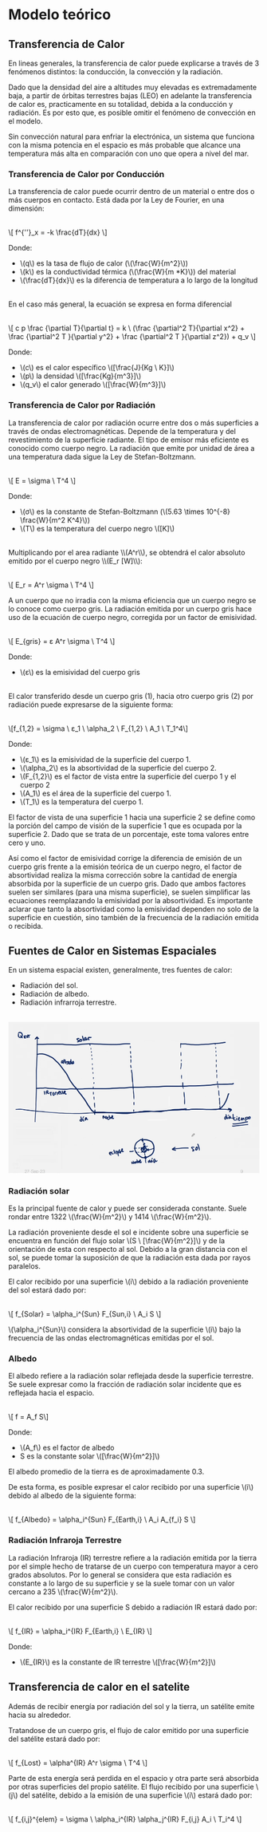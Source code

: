 # Modelo teórico

## Transferencia de Calor

En lineas generales, la transferencia de calor puede explicarse a través de 3 fenómenos distintos: la conducción, la convección y la radiación.

Dado que la densidad del aire a altitudes muy elevadas es extremadamente baja, a partir de órbitas terrestres bajas (LEO) en adelante la transferencia de calor es, practicamente en su totalidad, debida a la conducción y radiación.
Es por esto que, es posible omitir el fenómeno de convección en el modelo.

Sin convección natural para enfriar la electrónica, un sistema que funciona con la misma potencia en el espacio es más probable que alcance una temperatura más alta en comparación con uno que opera a nivel del mar.

### Transferencia de Calor por Conducción

La transferencia de calor puede ocurrir dentro de un material o entre dos o más cuerpos en contacto. Está dada por la Ley de Fourier, en una dimensión:
<br/><br/>

\\[
f^{''}_x = -k \frac{dT}{dx}
\\]

Donde:

- \\(q\\) es la tasa de flujo de calor (\\(\frac{W}{m^2}\\))
- \\(k\\) es la conductividad térmica (\\(\frac{W}{m \*K}\\)) del material
- \\(\frac{dT}{dx}\\) es la diferencia de temperatura a lo largo de la longitud

<br/>
En el caso más general, la ecuación se expresa en forma diferencial
<br/><br/>

\\[
c p \frac {\partial T}{\partial t} =
k \ (\frac {\partial^2 T}{\partial x^2} +
\frac {\partial^2 T }{\partial y^2} +
\frac {\partial^2 T }{\partial z^2}) + q_v
\\]

Donde:

- \\(c\\) es el calor específico \\([\frac{J}{Kg \ K}]\\)
- \\(p\\) la densidad \\([\frac{Kg}{m^3}]\\)
- \\(q_v\\) el calor generado \\([\frac{W}{m^3}]\\)

### Transferencia de Calor por Radiación

La transferencia de calor por radiación ocurre entre dos o más superficies a través de ondas electromagnéticas. Depende de la temperatura y del revestimiento de la superficie radiante.
El tipo de emisor más eficiente es conocido como cuerpo negro. La radiación que emite por unidad de área a una temperatura dada sigue la Ley de Stefan-Boltzmann.
<br/><br/>

\\[
E = \sigma \ T^4
\\]

Donde:

- \\(σ\\) es la constante de Stefan-Boltzmann (\\(5.63 \times 10^{-8} \frac{W}{m^2 K^4}\\))
- \\(T\\) es la temperatura del cuerpo negro \\([K]\\)

<br/>
Multiplicando por el area radiante \\(A^r\\), se obtendrá el calor absoluto emitido por el cuerpo negro \\(E_r [W]\\):
<br/><br/>

\\[
E_r = A^r \sigma \ T^4
\\]
<br/>

A un cuerpo que no irradia con la misma eficiencia que un cuerpo negro se lo conoce como cuerpo gris. La radiación emitida por un cuerpo gris hace uso de la ecuación de cuerpo negro, corregida por un factor de emisividad.
<br/><br/>

\\[ E_{gris} = ε A^r \sigma \ T^4 \\]

Donde:

- \\(ε\\) es la emisividad del cuerpo gris

<br/>
El calor transferido desde un cuerpo gris (1), hacia otro cuerpo gris (2) por radiación puede expresarse de la siguiente forma:
<br/><br/>

\\[f_{1,2} = \sigma \ ε_1 \ \alpha_2 \ F_{1,2} \ A_1 \ T_1^4\\]

Donde:

- \\(ε_1\\) es la emisividad de la superficie del cuerpo 1.
- \\(\alpha_2\\) es la absortividad de la superficie del cuerpo 2.
- \\(F\_{1,2}\\) es el factor de vista entre la superficie del cuerpo 1 y el cuerpo 2
- \\(A_1\\) es el área de la superficie del cuerpo 1.
- \\(T_1\\) es la temperatura del cuerpo 1.

El factor de vista de una superficie 1 hacia una superficie 2 se define como la porción del campo de visión de la superficie 1 que es ocupada por la superficie 2. Dado que se trata de un porcentaje, este toma valores entre cero y uno.

Así como el factor de emisividad corrige la diferencia de emisión de un cuerpo gris frente a la emisión teórica de un cuerpo negro, el factor de absortividad realiza la misma corrección sobre la cantidad de energía absorbida por la superficie de un cuerpo gris.
Dado que ambos factores suelen ser similares (para una misma superficie), se suelen simplificar las ecuaciones reemplazando la emisividad por la absortividad.
Es importante aclarar que tanto la absortividad como la emisividad dependen no solo de la superficie en cuestión, sino también de la frecuencia de la radiación emitida o recibida.

## Fuentes de Calor en Sistemas Espaciales

En un sistema espacial existen, generalmente, tres fuentes de calor:

- Radiación del sol.
- Radiación de albedo.
- Radiación infrarroja terrestre.
<br/><br/>

![](images/image3.png)

### Radiación solar

Es la principal fuente de calor y puede ser considerada constante. Suele rondar entre 1322 \\(\frac{W}{m^2}\\) y 1414 \\(\frac{W}{m^2}\\).

La radiación proveniente desde el sol e incidente sobre una superficie se encuentra en función del flujo solar \\(S \ [\frac{W}{m^2}]\\) y de la orientación de esta con respecto al sol.
Debido a la gran distancia con el sol, se puede tomar la suposición de que la radiación esta dada por rayos paralelos.

El calor recibido por una superficie \\(i\\) debido a la radiación proveniente del sol estará dado por:
<br/><br/>

\\[
f_{Solar} = \alpha_i^{Sun} F_{Sun,i} \ A_i S
\\]

\\(\alpha_i^{Sun}\\) considera la absortividad de la superficie \\(i\\) bajo la frecuencia de las ondas electromagnéticas emitidas por el sol.

### Albedo

El albedo refiere a la radiación solar reflejada desde la superficie terrestre. Se suele expresar como la fracción de radiación solar incidente que es reflejada hacia el espacio.
<br/><br/>

\\[ f = A_f S\\]

Donde:

- \\(A_f\\) es el factor de albedo
- S es la constante solar \\([\frac{W}{m^2}]\\)

El albedo promedio de la tierra es de aproximadamente 0.3.

De esta forma, es posible expresar el calor recibido por una superficie \\(i\\) debido al albedo de la siguiente forma:
<br/><br/>

\\[
f_{Albedo} = \alpha_i^{Sun} F_{Earth,i} \ A_i A_{f_i} S
\\]

### Radiación Infraroja Terrestre

La radiación Infraroja (IR) terrestre refiere a la radiación emitida por la tierra por el simple hecho de tratarse de un cuerpo con temperatura mayor a cero grados absolutos. Por lo general se considera que esta radiación es constante a lo largo de su superficie y se la suele tomar con un valor cercano a 235 \\(\frac{W}{m^2}\\).

El calor recibido por una superficie S debido a radiación IR estará dado por:
<br/><br/>

\\[
f_{IR} = \alpha_i^{IR} F_{Earth,i} \ E_{IR}
\\]

Donde:

- \\(E\_{IR}\\) es la constante de IR terrestre \\([\frac{W}{m^2}]\\)

## Transferencia de calor en el satelite

Además de recibir energía por radiación del sol y la tierra, un satélite emite hacia su alrededor.

Tratandose de un cuerpo gris, el flujo de calor emitido por una superficie del satélite estará dado por:
<br/><br/>

\\[ 
f_{Lost} = \alpha^{IR} A^r \sigma \ T^4 
\\]
<br/>

Parte de esta energía será perdida en el espacio y otra parte será absorbida por otras superficies del propio satélite.
El flujo recibido por una superficie \\(j\\) del satélite, debido a la emisión de una superficie \\(i\\) estará dado por:
<br/><br/>

\\[
f_{i,j}^{elem} = \sigma \ \alpha_i^{IR} \alpha_j^{IR} F_{i,j} A_i \ T_i^4
\\]
